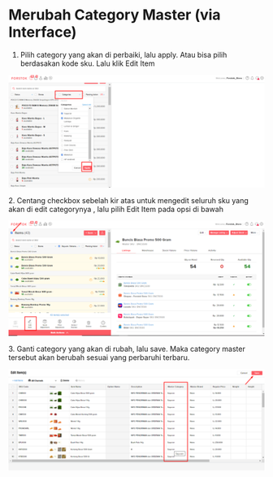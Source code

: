 # Merubah Category Master (via Interface)

1. Pilih category yang akan di perbaiki, lalu apply. Atau bisa pilih berdasakan kode sku. Lalu klik Edit Item

![](<../../../.gitbook/assets/image (371).png>)

2\. Centang checkbox sebelah kir atas untuk mengedit seluruh sku yang akan di edit categorynya , lalu pilih Edit Item pada opsi di bawah

![](<../../../.gitbook/assets/image (370).png>)

3\. Ganti category yang akan di rubah, lalu save. Maka category master tersebut akan berubah sesuai yang perbaruhi terbaru.

![](<../../../.gitbook/assets/image (372).png>)
